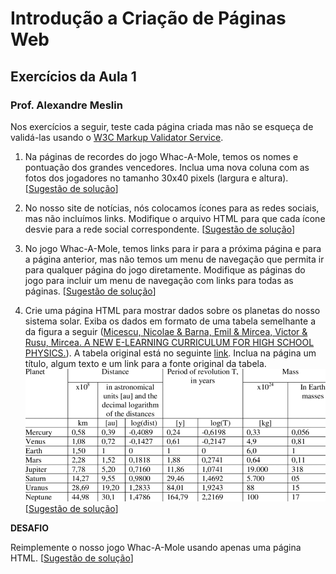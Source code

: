 # Introdução a Criação de Páginas Web
## Exercícios da Aula 1
### Prof. Alexandre Meslin

Nos exercícios a seguir, teste cada página criada mas não se esqueça de validá-las usando o [W3C Markup Validator Service](https://validator.w3.org/).

1. Na páginas de recordes do jogo Whac-A-Mole, temos os nomes e pontuação dos grandes vencedores. Inclua uma nova coluna com as fotos dos jogadores no tamanho 30x40 pixels (largura e altura). 
[[Sugestão de solução](soluções/solução1.html)]

1. No nosso site de notícias, nós colocamos ícones para as redes sociais, mas não incluímos links. Modifique o arquivo HTML para que cada ícone desvie para a rede social correspondente. 
[[Sugestão de solução](soluções/solução2.html)]

1. No jogo Whac-A-Mole, temos links para ir para a próxima página e para a página anterior, mas não temos um menu de navegação que permita ir para qualquer página do jogo diretamente. Modifique as páginas do jogo para incluir um menu de navegação com links para todas as páginas. 
[[Sugestão de solução](soluções/solução3.html)]

1. Crie uma página HTML para mostrar dados sobre os planetas do nosso sistema solar. 
Exiba os dados em formato de uma tabela semelhante a da figura a seguir ([Micescu, Nicolae & Barna, Emil & Mircea, Victor & Rusu, Mircea. A NEW E-LEARNING CURRICULUM FOR HIGH SCHOOL PHYSICS.](https://www.researchgate.net/publication/268419560_A_NEW_E-LEARNING_CURRICULUM_FOR_HIGH_SCHOOL_PHYSICS)).
A tabela original está no seguinte [link](https://www.researchgate.net/figure/The-relevant-data-on-the-planets-from-our-Solar-system_tbl2_268419560). Inclua na página um título, algum texto e um link para a fonte original da tabela.
![Exemplo de tabela com dados](../../imagens/The-relevant-data-on-the-planets-from-our-Solar-system.png)
[[Sugestão de solução](soluções/solução4.html)]

__DESAFIO__

Reimplemente o nosso jogo Whac-A-Mole usando apenas uma página HTML.
[[Sugestão de solução](soluções/solução5.html)]
